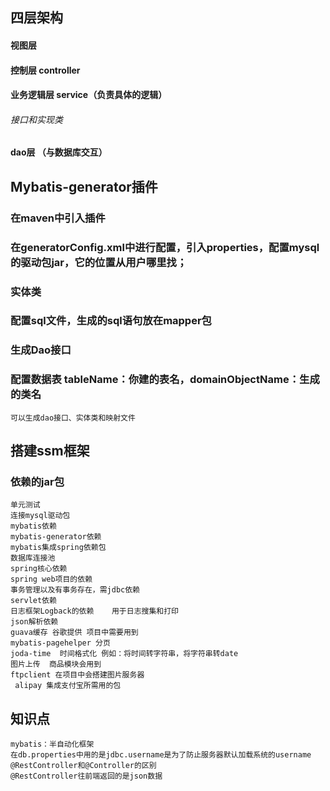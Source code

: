 ## 四层架构
#### 视图层
#### 控制层 controller
#### 业务逻辑层 service（负责具体的逻辑）
######         接口和实现类
####    dao层 （与数据库交互）

## Mybatis-generator插件
 ### 在maven中引入插件
 ### 在generatorConfig.xml中进行配置，引入properties，配置mysql的驱动包jar，它的位置从用户哪里找；
 ### 实体类
 ### 配置sql文件，生成的sql语句放在mapper包
 ### 生成Dao接口
 ### 配置数据表   tableName：你建的表名，domainObjectName：生成的类名
 ~~~
 可以生成dao接口、实体类和映射文件
 ~~~

## 搭建ssm框架
### 依赖的jar包
~~~
单元测试
连接mysql驱动包
mybatis依赖
mybatis-generator依赖
mybatis集成spring依赖包
数据库连接池
spring核心依赖
spring web项目的依赖
事务管理以及有事务存在，需jdbc依赖
servlet依赖
日志框架Logback的依赖    用于日志搜集和打印
json解析依赖
guava缓存 谷歌提供 项目中需要用到
mybatis-pagehelper 分页
joda-time  时间格式化 例如：将时间转字符串，将字符串转date
图片上传  商品模块会用到
ftpclient 在项目中会搭建图片服务器
 alipay 集成支付宝所需用的包
~~~
## 知识点
~~~
mybatis：半自动化框架
在db.properties中用的是jdbc.username是为了防止服务器默认加载系统的username
@RestController和@Controller的区别
@RestController往前端返回的是json数据